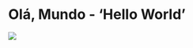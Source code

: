 # Olá, Mundo - ‘Hello World’
 
<img src="https://www.alura.com.br/artigos/assets/hello-world-em-varias-linguagens/imagem1.gif" />